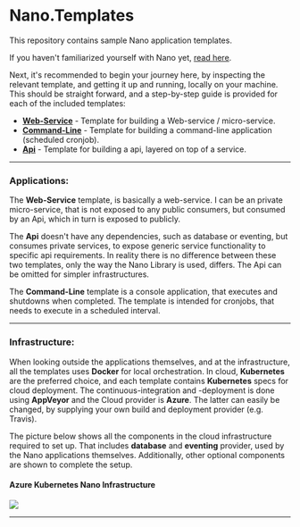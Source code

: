 # Nano.Templates
This repository contains sample Nano application templates.  
 
If you haven't familiarized yourself with Nano yet, [read here](https://github.com/Nano-Core/Nano.Library/blob/master/README.md).  

Next, it's recommended to begin your journey here, by inspecting the relevant template, and getting it up and running, locally on your machine. This should be straight forward, and a step-by-step guide is provided for each of the included templates: 

  - **[Web-Service](https://github.com/Nano-Core/Nano.Templates/tree/master/Web/README.md)** - Template for building a Web-service / micro-service. 
  - **[Command-Line](https://github.com/Nano-Core/Nano.Templates/tree/master/Console/README.md)** - Template for building a command-line application (scheduled cronjob). 
  - **[Api](https://github.com/Nano-Core/Nano.Templates/tree/master/Api/README.md)** - Template for building a api, layered on top of a service. 

*** 

### Applications:
The **Web-Service** template, is basically a web-service. I can be an private micro-service, that is not exposed to any public consumers, but consumed by an Api, which in turn is exposed to publicly.  

The **Api** doesn't have any dependencies, such as database or eventing, but consumes private services, to expose generic service functionality to specific api requirements. In reality there is no difference between these two templates, only the way the Nano Library is used, differs. The Api can be omitted for simpler infrastructures.  

The **Command-Line** template is a console application, that executes and shutdowns when completed. The template is intended for cronjobs, that needs to execute in a scheduled interval.  

*** 

### Infrastructure:
When looking outside the applications themselves, and at the infrastructure, all the templates uses **Docker** for local orchestration. In cloud, **Kubernetes** are the preferred choice, and each template contains **Kubernetes** specs for cloud deployment. The continuous-integration and -deployment is done using **AppVeyor** and the Cloud provider is **Azure**. The latter can easily be changed, by supplying your own build and deployment provider (e.g. Travis).  

The picture below shows all the components in the cloud infrastructure required to set up. That includes **database** and **eventing** provider, used by the Nano applications themselves. Additionally, other optional components are shown to complete the setup. 

#### Azure Kubernetes Nano Infrastructure
<p align="left">
  <img src="https://raw.githubusercontent.com/wiki/Nano-Core/Nano.Templates/Images/Nano.Templates.Infrastructure.png">
</p>

***
